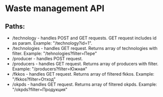 # Waste management API

## Paths:
- /technology - handles POST and GET requests. GET request includes id as param. Example: "/technology?id=1".
- /technologies - handles GET request. Returns array of technologies with filter. Example: "/tehnologies?filter=Пере"
- /producer - handles POST request.
- /producers - handles GET request. Returns array of producers with filter. Example: "/producers?filter=Южная"
- /fkkos - handles GET request. Returns array of filtered fkkos. Example: "/fkkos?filter=Отход"
- /okpds - handles GET request. Returns array of filtered okpds. Example: "/okpds?filter=Продукция"